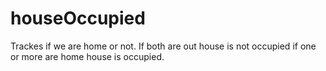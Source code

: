 # houseOccupied
Trackes if we are home or not. If both are out house is not occupied if one or more are home house is occupied.

